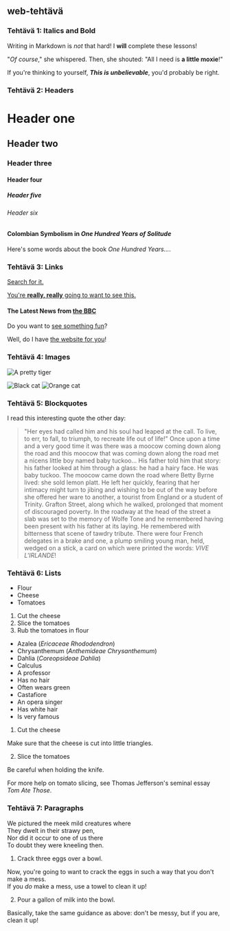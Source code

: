 ## <Julia Ridal> web-tehtävä

### Tehtävä 1: Italics and Bold
Writing in Markdown is _not_ that hard!
I **will** complete these lessons!

"_Of course_," she whispered. Then, she shouted: "All I need is **a little moxie**!"

If you're thinking to yourself, **_This is unbelievable_**, you'd probably be right.

### Tehtävä 2: Headers
# Header one
## Header two
### Header three
#### Header four
##### Header five
###### Header six
#### Colombian Symbolism in *One Hundred Years of Solitude*
Here's some words about the book _One Hundred Years..._.

### Tehtävä 3: Links
[Search for it.](www.google.com)

[You're **really, really** going to want to see this.](www.dailykitten.com)

#### The Latest News from [the BBC](www.bbc.com/news)

Do you want to [see something fun][a fun place]?

Well, do I have [the website for you][another fun place]!

[a fun place]: www.zombo.com

[another fun place]: www.stumbleupon.com

### Tehtävä 4: Images
![A pretty tiger](https://upload.wikimedia.org/wikipedia/commons/5/56/Tiger.50.jpg)

![Black cat][Black]
![Orange cat][Orange]

[Black]: https://upload.wikimedia.org/wikipedia/commons/a/a3/81_INF_DIV_SSI.jpg
[Orange]: http://icons.iconarchive.com/icons/google/noto-emoji-animals-nature/256/22221-cat-icon.png

### Tehtävä 5: Blockquotes
I read this interesting quote the other day:
>"Her eyes had called him and his soul had leaped at the call. To live, to err, to fall, to triumph, to recreate life out of life!"
>Once upon a time and a very good time it was there was a moocow coming down along the road and this moocow that was coming down along the road met a nicens little boy named baby tuckoo...
>His father told him that story: his father looked at him through a glass: he had a hairy face.
>He was baby tuckoo. The moocow came down the road where Betty Byrne lived: she sold lemon platt.
>He left her quickly, fearing that her intimacy might turn to jibing and wishing to be out of the way before she offered her ware to another, a tourist from England or a student of Trinity. Grafton Street, along which he walked, prolonged that moment of discouraged poverty. In the roadway at the head of the street a slab was set to the memory of Wolfe Tone and he remembered having been present with his father at its laying. He remembered with bitterness that scene of tawdry tribute. There were four French delegates in a brake and one, a plump smiling young man, held, wedged on a stick, a card on which were printed the words: _VIVE L'IRLANDE_!

### Tehtävä 6: Lists
* Flour 
* Cheese 
* Tomatoes
1. Cut the cheese 
2. Slice the tomatoes 
3. Rub the tomatoes in flour
* Azalea (_Ericaceae Rhododendron_)
* Chrysanthemum (_Anthemideae Chrysanthemum_)
* Dahlia (_Coreopsideae Dahlia_)
* Calculus 
 * A professor 
 * Has no hair 
 * Often wears green
* Castafiore 
 * An opera singer 
 * Has white hair 
 * Is very famous
 1. Cut the cheese

 Make sure that the cheese is cut into little triangles.

2. Slice the tomatoes

 Be careful when holding the knife.
 
 For more help on tomato slicing, see Thomas Jefferson's seminal essay _Tom Ate Those_.

### Tehtävä 7: Paragraphs
 
We pictured the meek mild creatures where  
They dwelt in their strawy pen,  
Nor did it occur to one of us there  
To doubt they were kneeling then.

1. Crack three eggs over a bowl.  

Now, you're going to want to crack the eggs in such a way that you don't make a mess.  
If you _do_ make a mess, use a towel to clean it up!

2. Pour a gallon of milk into the bowl.  

Basically, take the same guidance as above: don't be messy, but if you are, clean it up!




